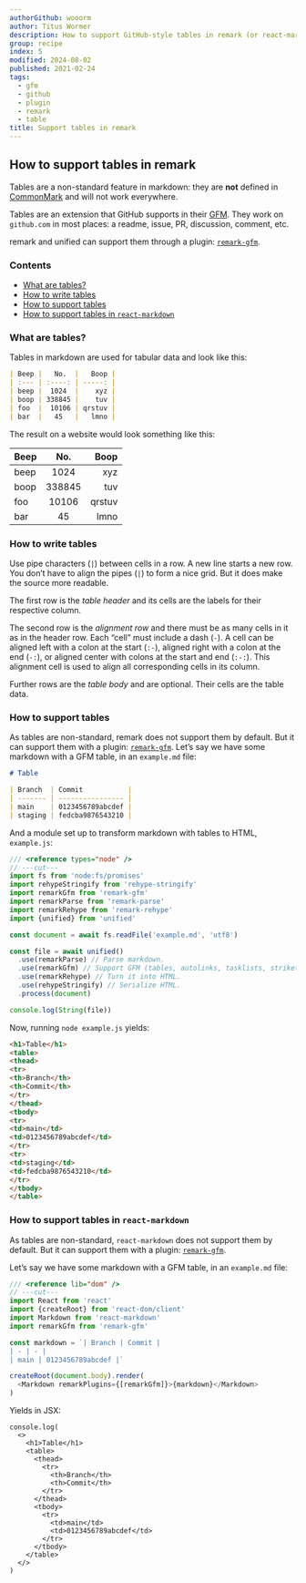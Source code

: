 ```yaml
---
authorGithub: wooorm
author: Titus Wormer
description: How to support GitHub-style tables in remark (or react-markdown)
group: recipe
index: 5
modified: 2024-08-02
published: 2021-02-24
tags:
  - gfm
  - github
  - plugin
  - remark
  - table
title: Support tables in remark
---
```


## How to support tables in remark

Tables are a non-standard feature in markdown: they are **not** defined in
[CommonMark][] and will not work everywhere.

Tables are an extension that GitHub supports in their [GFM][].
They work on `github.com` in most places:
a readme, issue, PR, discussion, comment, etc.

remark and unified can support them through a plugin:
[`remark-gfm`][remark-gfm].

### Contents

* [What are tables?](#what-are-tables)
* [How to write tables](#how-to-write-tables)
* [How to support tables](#how-to-support-tables)
* [How to support tables in `react-markdown`](#how-to-support-tables-in-react-markdown)

### What are tables?

Tables in markdown are used for tabular data and look like this:

```markdown
| Beep |   No.  |   Boop |
| :--- | :----: | -----: |
| beep |  1024  |    xyz |
| boop | 338845 |    tuv |
| foo  |  10106 | qrstuv |
| bar  |   45   |   lmno |
```

The result on a website would look something like this:

| Beep |   No.  |   Boop |
| :--- | :----: | -----: |
| beep |  1024  |    xyz |
| boop | 338845 |    tuv |
| foo  |  10106 | qrstuv |
| bar  |   45   |   lmno |

### How to write tables

Use pipe characters (`|`) between cells in a row.
A new line starts a new row.
You don’t have to align the pipes (`|`) to form a nice grid.
But it does make the source more readable.

The first row is the *table header* and its cells are the labels for their
respective column.

The second row is the *alignment row* and there must be as many cells in it as
in the header row.
Each “cell” must include a dash (`-`).
A cell can be aligned left with a colon at the start (`:-`),
aligned right with a colon at the end (`-:`),
or aligned center with colons at the start and end (`:-:`).
This alignment cell is used to align all corresponding cells in its column.

Further rows are the *table body* and are optional.
Their cells are the table data.

### How to support tables

As tables are non-standard, remark does not support them by default.
But it can support them with a plugin: [`remark-gfm`][remark-gfm].
Let’s say we have some markdown with a GFM table, in an `example.md` file:

```markdown
# Table

| Branch  | Commit           |
| ------- | ---------------- |
| main    | 0123456789abcdef |
| staging | fedcba9876543210 |
```

And a module set up to transform markdown with tables to HTML, `example.js`:

```js twoslash
/// <reference types="node" />
// ---cut---
import fs from 'node:fs/promises'
import rehypeStringify from 'rehype-stringify'
import remarkGfm from 'remark-gfm'
import remarkParse from 'remark-parse'
import remarkRehype from 'remark-rehype'
import {unified} from 'unified'

const document = await fs.readFile('example.md', 'utf8')

const file = await unified()
  .use(remarkParse) // Parse markdown.
  .use(remarkGfm) // Support GFM (tables, autolinks, tasklists, strikethrough).
  .use(remarkRehype) // Turn it into HTML.
  .use(rehypeStringify) // Serialize HTML.
  .process(document)

console.log(String(file))
```

Now, running `node example.js` yields:

```html
<h1>Table</h1>
<table>
<thead>
<tr>
<th>Branch</th>
<th>Commit</th>
</tr>
</thead>
<tbody>
<tr>
<td>main</td>
<td>0123456789abcdef</td>
</tr>
<tr>
<td>staging</td>
<td>fedcba9876543210</td>
</tr>
</tbody>
</table>
```

### How to support tables in `react-markdown`

As tables are non-standard, `react-markdown` does not support them by default.
But it can support them with a plugin: [`remark-gfm`][remark-gfm].

Let’s say we have some markdown with a GFM table, in an `example.md` file:

```js twoslash
/// <reference lib="dom" />
// ---cut---
import React from 'react'
import {createRoot} from 'react-dom/client'
import Markdown from 'react-markdown'
import remarkGfm from 'remark-gfm'

const markdown = `| Branch | Commit |
| - | - |
| main | 0123456789abcdef |`

createRoot(document.body).render(
  <Markdown remarkPlugins={[remarkGfm]}>{markdown}</Markdown>
)
```

Yields in JSX:

```tsx
console.log(
  <>
    <h1>Table</h1>
    <table>
      <thead>
        <tr>
          <th>Branch</th>
          <th>Commit</th>
        </tr>
      </thead>
      <tbody>
        <tr>
          <td>main</td>
          <td>0123456789abcdef</td>
        </tr>
      </tbody>
    </table>
  </>
)
```

[commonmark]: https://commonmark.org

[gfm]: https://github.github.com/gfm/

[remark-gfm]: https://github.com/remarkjs/remark-gfm
